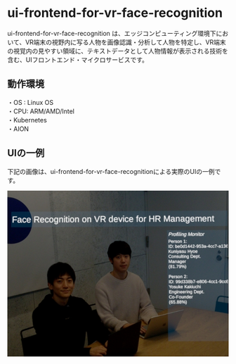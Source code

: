 # ui-frontend-for-vr-face-recognition
 
ui-frontend-for-vr-face-recognition は、エッジコンピューティング環境下において、VR端末の視野内に写る人物を画像認識・分析して人物を特定し、VR端末の視覚内の見やすい領域に、テキストデータとして人物情報が表示される技術を含む、UIフロントエンド・マイクロサービスです。  　　

## 動作環境
・OS : Linux OS  
・CPU: ARM/AMD/Intel  
・Kubernetes  
・AION  

## UIの一例   
下記の画像は、ui-frontend-for-vr-face-recognitionによる実際のUIの一例です。      

![UI画面](documents/vr_face_recognition_ui_example.jpg)